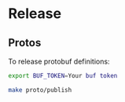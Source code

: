 # Release

## Protos

To release protobuf definitions:

``` sh { name=buf-token }
export BUF_TOKEN=Your buf token
```

``` sh { name=release-buf }
make proto/publish
```
